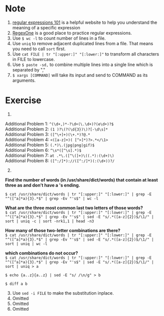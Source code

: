 # Note
1. [regular expressions 101](https://regex101.com/) is a helpful website to help you understand the meaning of a specific expression  
2. [RegexOne](https://regexone.com) is a good place to practice regular expressions.  
3. Use `$ wc -l` to count number of lines in a file.
4. Use `uniq` to remove adjacent duplicated lines from a file. That means you need to call `sort` first.
5. Use `cat FILE | tr "[:upper:]" "[:lower:]"` to transform all characters in FILE to lowercase.  
6. Use `$ paste -sd,` to combine multiple lines into a single line which is separated by ","
7. `$ xargs [COMMAND]` will take its input and send to COMMAND as its arguments.

# Exercise
1. 
Additional Problem 1: `^(\d+,)*-?\d+(\.\d+)?(e\d+)?$`  
Additional Problem 2: `(1 )?\(?(\d{3})\)?[-\d\s]*`  
Additional Problem 3: `([^\+]+)(\+.*)?@.*`  
Additional Problem 4: `<([a-z]+)( [^>]*)?>.*</\1>`  
Additional Problem 5: `(.*)\.(jpg|png|gif)$`  
Additional Problem 6: `^\s*([^\s].*)$`  
Additional Problem 7: `at .*\.([^\(]+)\((.*):(\d+)\)`  
Additional Problem 8: `([^:/]*)://([^:/]*)(:(\d+))?/`  

2.  
**Find the number of words (in /usr/share/dict/words) that contain at least three as and don’t have a 's ending.**  
  
`$ cat /usr/share/dict/words | tr "[:upper:]" "[:lower:]" | grep -E "^([^a]*a){3}.*$" | grep -Ev "'s$" | wc -l`  
  
  
**What are the three most common last two letters of those words?**  
`$ cat /usr/share/dict/words | tr "[:upper:]" "[:lower:]" | grep -E "^([^a]*a){3}.*$" | grep -Ev "'s$" | sed -E "s/.*([a-z]{2})$/\1/" | sort | uniq -c | sort -nrk1,1 | head -n3`  
  
  
**How many of those two-letter combinations are there?**  
`$ cat /usr/share/dict/words | tr "[:upper:]" "[:lower:]" | grep -E "^([^a]*a){3}.*$" | grep -Ev "'s$" | sed -E "s/.*([a-z]{2})$/\1/" | sort | uniq | wc -l`  
  
  
**which combinations do not occur?**  
`$ cat /usr/share/dict/words | tr "[:upper:]" "[:lower:]" | grep -E "^([^a]*a){3}.*$" | grep -Ev "'s$" | sed -E "s/.*([a-z]{2})$/\1/" | sort | uniq > a`  
  
`$ echo {a..z}{a..z} | sed -E "s/ /\n/g" > b`  
  
`$ diff a b`  


3. Use `sed -i FILE` to make the substitution inplace.
4. Omitted
5. Omitted
6. Omitted